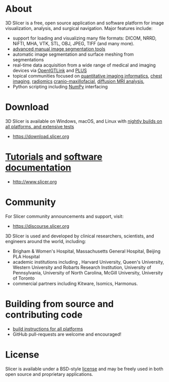 # About

3D Slicer is a free, open source application and software platform for image visualization, analysis, and surgical navigation. Major features include:

- support for loading and visualizing many file formats: DICOM, NRRD, NiFTI, MHA, VTK, STL, OBJ, JPEG, TIFF (and many more).
- [advanced manual image segmentation tools ](http://slicer.readthedocs.io/en/latest/user_guide/module_segmenteditor.html)
- automatic image segmentation and surface meshing from segmentations
- real-time data acquisition from a wide range of medical and imaging devices via [OpenIGTLink]() and [PLUS]()
- topical communities focused on [quantitative imaging informatics](http://qiicr.org/), [chest imaging](), [radiomics](https://github.com/Radiomics/SlicerRadiomics) [cranio-maxillofacial](), [diffusion MRI analysis](https://dmri.slicer.org), 
- Python scripting including [NumPy]() interfacing

# Download

 3D Slicer is available on Windows, macOS, and Linux with [nightly builds on all platforms, and extensive tests](http://slicer.cdash.org/index.php?project=SlicerPreview)

- https://download.slicer.org

# [Tutorials](https://www.slicer.org/wiki/Documentation/4.8) and [software documentation](https://www.slicer.org/wiki/Documentation/4.8/Training)

- http://www.slicer.org

# Community

For Slicer community announcements and support, visit:

- https://discourse.slicer.org

3D Slicer is used and developed by clinical researchers, scientists, and engineers around the world, including:

- Brigham & Women's Hospital, Massachusetts General Hospital, Beijing PLA Hospital 
- academic institutions including , Harvard University, Queen's University, Western University and Robarts Research Institution, University of Pennsylvania, University of North Carolina, McGill University, University of Toronto
- commercial partners including Kitware, Isomics, Harmonus.

# Building from source and contributing code

- [build instructions for all platforms](https://www.slicer.org/wiki/Documentation/Nightly/Developers/Build_Instructions)
- GitHub pull-requests are welcome and encouraged!

# License

Slicer is available under a BSD-style [license](License.txt) and may be freely used in both open source and proprietary applications.
